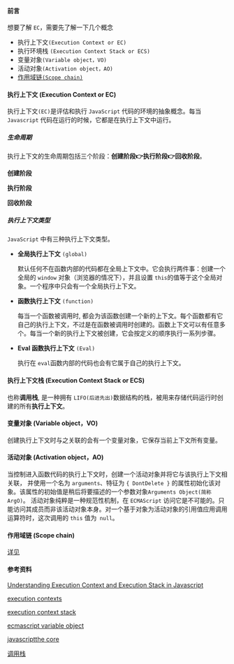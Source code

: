 #### 前言

想要了解 `EC`，需要先了解一下几个概念

- 执行上下文`(Execution Context or EC)`
- 执行环境栈 `(Execution Context Stack or ECS)`
- 变量对象`(Variable object，VO)`
- 活动对象`(Activation object，AO)`
- [作用域链`(Scope chain)`](notes/javascript/key-concept/scope-chain.md)

#### 执行上下文 (Execution Context or EC)

执行上下文`(EC)`是评估和执行 `JavaScript` 代码的环境的抽象概念。每当 `Javascript` 代码在运行的时候，它都是在执行上下文中运行。

##### 生命周期

执行上下文的生命周期包括三个阶段：**创建阶段👉执行阶段👉回收阶段**。

**创建阶段**

**执行阶段**

**回收阶段**

##### 执行上下文类型

`JavaScript` 中有三种执行上下文类型。

- **全局执行上下文** `(global)`

  默认任何不在函数内部的代码都在全局上下文中。它会执行两件事：创建一个全局的 `window` 对象（浏览器的情况下），并且设置 `this`的值等于这个全局对象。一个程序中只会有一个全局执行上下文。

- **函数执行上下文** `(function)`

  每当一个函数被调用时, 都会为该函数创建一个新的上下文。每个函数都有它自己的执行上下文，不过是在函数被调用时创建的。函数上下文可以有任意多个。每当一个新的执行上下文被创建，它会按定义的顺序执行一系列步骤。

- **Eval 函数执行上下文** `(Eval)`

  执行在 `eval`函数内部的代码也会有它属于自己的执行上下文。

#### 执行上下文栈 (Execution Context Stack or ECS)

也称**调用栈**, 是一种拥有 `LIFO(后进先出)`数据结构的栈，被用来存储代码运行时创建的所有**执行上下文**。

#### 变量对象 (Variable object，VO)

创建执行上下文时与之关联的会有一个变量对象，它保存当前上下文所有变量。

#### 活动对象 (Activation object，AO)

当控制进入函数代码的执行上下文时，创建一个活动对象并将它与该执行上下文相关联， 并使用一个名为 `arguments`、特征为 `{ DontDelete }` 的属性初始化该对象。该属性的初始值是稍后将要描述的一个参数对象`Arguments Object(简称ArgO)`。 活动对象纯粹是一种规范性机制，在 `ECMAScript` 访问它是不可能的。只能访问其成员而非该活动对象本身。对一个基于对象为活动对象的引用值应用调用运算符时，这次调用的 `this` 值为` null`。

#### 作用域链 (Scope chain)

[详见](notes/javascript/key-concept/scope-chain.md)

#### 参考资料

[Understanding Execution Context and Execution Stack in Javascript](https://blog.bitsrc.io/understanding-execution-context-and-execution-stack-in-javascript-1c9ea8642dd0)

[execution contexts](https://tc39.es/ecma262/#sec-execution-contexts)

[execution context stack](https://tc39.es/ecma262/#execution-context-stack)

[ecmascript variable object](http://dmitrysoshnikov.com/ecmascript/chapter-2-variable-object/)

[javascriptthe core](http://dmitrysoshnikov.com/ecmascript/javascript-the-core/)

[调用栈](https://developer.mozilla.org/zh-CN/docs/Glossary/Call_stack)

